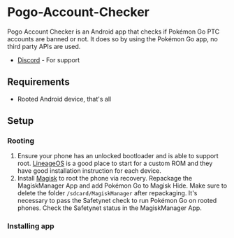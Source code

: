 # Pogo-Account-Checker
Pogo Account Checker is an Android app that checks if Pokémon Go PTC accounts are banned or not. It does so by using the Pokémon Go app, no third party APIs are used.
* [Discord](https://discord.gg/sNv8sPr "Discord") - For support
## Requirements
* Rooted Android device, that's all
## Setup
### Rooting
1. Ensure your phone has an unlocked bootloader and is able to support root. [LineageOS](https://lineageos.org/ "LineageOS") is a good place to start for a custom ROM and they have good installation instruction for each device.
2. Install [Magisk](https://www.xda-developers.com/how-to-install-magisk/ "Magisk") to root the phone via recovery. Repackage the MagiskManager App and add Pokémon Go to Magisk Hide. Make sure to delete the folder `/sdcard/MagiskManager` after repackaging. It's necessary to pass the Safetynet check to run Pokémon Go on rooted phones. Check the Safetynet status in the MagiskManager App.
### Installing app

